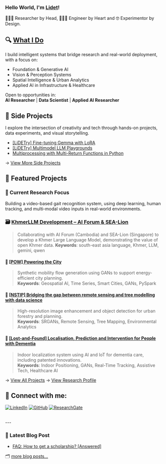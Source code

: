 ### Hello World, I'm [Lidet](https://www.linkedin.com/in/seanglidet-yean/)!

<!--[![Website](https://img.shields.io/website?label=codeSTACKr.com&style=for-the-badge&url=https%3A%2F%2Fcodestackr.com)](https://codestackr.com)
[![Twitter Follow](https://img.shields.io/twitter/follow/codeSTACKr?color=1DA1F2&logo=twitter&style=for-the-badge)](https://twitter.com/intent/follow?original_referer=https%3A%2F%2Fgithub.com%2FcodeSTACKr&screen_name=codeSTACKr)-->

 👩🏻‍🔬 Researcher by Head,  👩🏻‍💻 Engineer by Heart and 🤓 Experimentor by Design.

## 🔍 [What I Do](aboutme/profolio_resume.md)

I build intelligent systems that bridge research and real-world deployment, with a focus on:

- Foundation & Generative AI
- Vision & Perception Systems
- Spatial Intelligence & Urban Analytics
- Applied AI in Infrastructure & Healthcare

Open to opportunities in:  
**AI Researcher**  |  **Data Scientist** | **Applied AI Researcher**

## 🧵 Side Projects
I explore the intersection of creativity and tech through hands-on projects, data experiments, and visual storytelling.  
* [[LiDETry] Fine-tuning Gemma with LoRA](https://github.com/yslidet/LiDETry_Gemma)
* [[LiDETry] Multimodel LLM Playgrounds](https://github.com/yslidet/lidetry-llm-playground-streamlit)
* [Multiprocessing with Multi-Return Functions in Python](https://github.com/yslidet/Python-MultiProcess-MultiInput)

→ [View More Side Projects](doc/projects/main_hobbies.md)

## 📂 Featured Projects

### 🔬 Current Research Focus
Building a video-based gait recognition system, using deep learning, human tracking, and multi-modal video inputs in real-world environments.

### 🗃️ [KhmerLLM Development – AI Forum & SEA-Lion](https://www.aiforumcambodia.org/publications/ai-insights-no-14-2025-machine-translation-bridging-khmer-language-and-large-language-models-llms/)
> Collaborating with AI Forum (Cambodia) and SEA-Lion (Singapore) to develop a Khmer Large Language Model, demonstrating the value of open Khmer data.
**Keywords**: south-east asia language, Khmer, LLM, gemini, qwen


#### 🔌 [[POW] Powering the City](https://fcl.ethz.ch/people/researchers/seanglidet-yean.html?fbclid=IwAR1wDjPe69UlKY8F9w44ZVuqZS2nfffaCWjzf_Ru1_YGR4FtFBkZjH9XZtE)
> Synthetic mobility flow generation using GANs to support energy-efficient city planning.  
**Keywords**: Geospatial AI, Time Series, Smart Cities, GANs, PySpark

#### 🌿 [[NSTIP] Bridging the gap between remote sensing and tree modelling with data science]([projects/nstip/README.md](https://www.landcareresearch.co.nz/discover-our-research/land/land-and-soil-resources/bridging-the-gap-between-remote-sensing-and-tree-modelling-with-data-science/))
> High-resolution image enhancement and object detection for urban forestry and planning.  
**Keywords**: SRGANs, Remote Sensing, Tree Mapping, Environmental Analytics

#### 🧭 [[Lost-and-Found] Localisation, Prediction and Intervention for People with Dementia](doc/experience/lost-and-found.md)
> Indoor localization system using AI and IoT for dementia care, including patented innovations.  
**Keywords**: Indoor Positioning, GANs, Real-Time Tracking, Assistive Tech, Healthcare AI


→ [View All Projects](doc/experience/prefession_experience.md)
→ [View Research Profile](https://www.researchgate.net/profile/Seanglidet-Yean)



## 💬 Connect with me:

[![LinkedIn](https://img.shields.io/badge/LinkedIn-blue?style=flat&logo=linkedin&logoColor=white)](https://www.linkedin.com/in/seanglidet-yean/) [![GitHub](https://img.shields.io/badge/GitHub-000?style=flat&logo=github&logoColor=white)](https://github.com/yslidet) [![ResearchGate](https://img.shields.io/badge/ResearchGate-00CCBB?style=flat&logo=researchgate&logoColor=white)](https://www.researchgate.net/profile/Seanglidet-Yean)


<br />
---

### 📇 Latest Blog Post

<!-- BLOG-POST-LIST:START -->
- [FAQ: How to get a scholarship? [Answered]](https://lidetys.medium.com/faq-how-to-get-a-scholarship-answered-55f273ba52f7?source=rss-10bc395427ba------2)
<!-- BLOG-POST-LIST:END -->

🗂 [more blog posts...](https://lidetys.medium.com)

<!--
<details>
  <summary>GitHub Stats</summary>

  <img align="left" alt="codeSTACKr's GitHub Stats" src="https://github-readme-stats.codestackr.vercel.app/api?username=yslidet&show_icons=true&hide_border=true" />

</details>
-->
